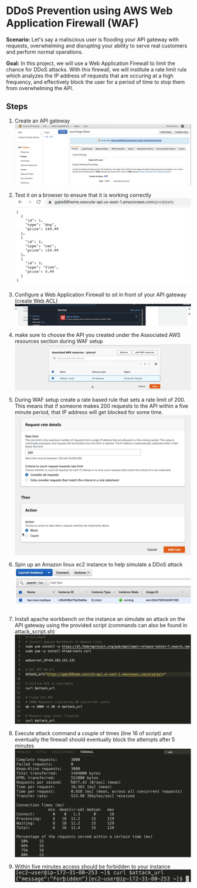 # DDoS Prevention using AWS Web Application Firewall (WAF)

**Scenario:** Let's say a maliscious user is flooding your API gateway with requests, overwhelming and disrupting your ability to serve real customers and perform normal operations.

**Goal:** In this project, we will use a Web Application Firewall to limit the chance for DDoS attacks. With this firewall, we will institute a rate limit rule which analyzes the IP address of requests that are occuring at a high frequency, and effectively block the user for a period of time to stop them from overwhelming the API.

## Steps

1. Create an API gateway
![Alt text](photos/gateway1.png)

2. Test it on a browser to ensure that it is working correctly
![Alt text](photos/gateway2.png)

3. Configure a Web Application Firewall to sit in front of your API gateway (create Web ACL)
![Alt text](photos/waf1.png)

4. make sure to choose the API you created under the Associated AWS resources section during WAF setup
![Alt text](photos/waf2.png)

5. During WAF setup create a rate based rule that sets a rate limit of 200. This means that if someone makes 200 requests to the API within a five minute period, that IP address will get blocked for some time.
![Alt text](photos/waf3.png)

6. Spin up an Amazon linux ec2 instance to help simulate a DDoS attack
![Alt text](photos/ec2-1.png)

7. Install apache workbench on the instance an simulate an attack on the API gateway using the provided script (commands can also be found in attack_script.sh)
![Alt text](photos/ec2-2.png)

8. Execute attack command a couple of times (line 16 of script) and eventually the firewall should eventually block the attempts after 5 minutes
![Alt text](photos/ec2-3.png)

9. Within five minutes access should be forbidden to your instance
![Alt text](photos/ec2-4.png)
